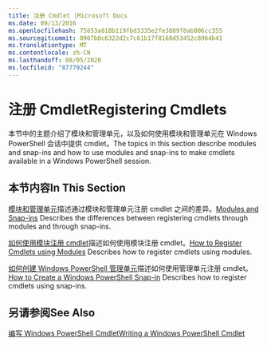 ```yaml
---
title: 注册 Cmdlet |Microsoft Docs
ms.date: 09/13/2016
ms.openlocfilehash: 75853a818b119fbd3335e2fe3889f8ab006cc355
ms.sourcegitcommit: 0907b8c6322d2c7c61b17f8168d53452c8964b41
ms.translationtype: MT
ms.contentlocale: zh-CN
ms.lasthandoff: 08/05/2020
ms.locfileid: "87779244"
---
```

# <a name="registering-cmdlets"></a><span data-ttu-id="b5b6c-102">注册 Cmdlet</span><span class="sxs-lookup"><span data-stu-id="b5b6c-102">Registering Cmdlets</span></span>

<span data-ttu-id="b5b6c-103">本节中的主题介绍了模块和管理单元，以及如何使用模块和管理单元在 Windows PowerShell 会话中提供 cmdlet。</span><span class="sxs-lookup"><span data-stu-id="b5b6c-103">The topics in this section describe modules and snap-ins and how to use modules and snap-ins to make cmdlets available in a Windows PowerShell session.</span></span>

## <a name="in-this-section"></a><span data-ttu-id="b5b6c-104">本节内容</span><span class="sxs-lookup"><span data-stu-id="b5b6c-104">In This Section</span></span>

<span data-ttu-id="b5b6c-105">[模块和管理单元](./modules-and-snap-ins.md)描述通过模块和管理单元注册 cmdlet 之间的差异。</span><span class="sxs-lookup"><span data-stu-id="b5b6c-105">[Modules and Snap-ins](./modules-and-snap-ins.md) Describes the differences between registering cmdlets through modules and through snap-ins.</span></span>

<span data-ttu-id="b5b6c-106">[如何使用模块注册 cmdlet](./how-to-import-cmdlets-using-modules.md)描述如何使用模块注册 cmdlet。</span><span class="sxs-lookup"><span data-stu-id="b5b6c-106">[How to Register Cmdlets using Modules](./how-to-import-cmdlets-using-modules.md) Describes how to register cmdlets using modules.</span></span>

<span data-ttu-id="b5b6c-107">[如何创建 Windows PowerShell 管理单元](./how-to-create-a-windows-powershell-snap-in.md)描述如何使用管理单元注册 cmdlet。</span><span class="sxs-lookup"><span data-stu-id="b5b6c-107">[How to Create a Windows PowerShell Snap-in](./how-to-create-a-windows-powershell-snap-in.md) Describes how to register cmdlets using snap-ins.</span></span>

## <a name="see-also"></a><span data-ttu-id="b5b6c-108">另请参阅</span><span class="sxs-lookup"><span data-stu-id="b5b6c-108">See Also</span></span>

[<span data-ttu-id="b5b6c-109">编写 Windows PowerShell Cmdlet</span><span class="sxs-lookup"><span data-stu-id="b5b6c-109">Writing a Windows PowerShell Cmdlet</span></span>](../cmdlet/cmdlet-overview.md)
